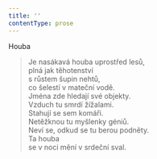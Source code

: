 ```yaml
---
title: ''
contentType: prose
---
```


Houba

> Je nasákavá houba uprostřed lesů,  
> plná jak těhotenství  
> s růstem šupin nehtů,  
> co šelestí v mateční vodě.  
> Jména zde hledají své objekty.  
> Vzduch tu smrdí žížalami.  
> Stahují se sem komáři.  
> Netěžknou tu myšlenky géniů.  
> Neví se, odkud se tu berou podněty.  
> Ta houba  
> se v noci mění v srdeční sval.

